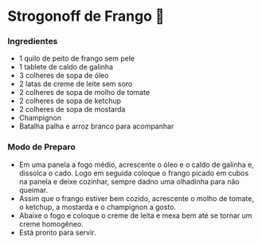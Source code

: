 # Strogonoff de Frango :chicken:

### Ingredientes

 - 1 quilo de peito de frango sem pele
 - 1 tablete de caldo de galinha
 - 3 colheres de sopa de óleo
 - 2 latas de creme de leite sem soro
 - 2 colheres de sopa de molho de tomate
 - 2 colheres de sopa de ketchup
 - 2 colheres de sopa de mostarda
 - Champignon
 - Batalha palha e arroz branco para acompanhar

### Modo de Preparo

 + Em uma panela a fogo médio, acrescente o óleo e o caldo de galinha e, dissolca o cado. Logo em seguida coloque o frango picado em cubos na panela e deixe cozinhar, sempre dadno uma olhadinha para não queimar.
 + Assim que o frango estiver bem cozido, acrescente o molho de tomate, o ketchup, a mostarda e o champignon a gosto.
 + Abaixe o fogo e coloque o creme de leita e mexa bem até se tornar um creme homogêneo.
 + Está pronto para servir.
